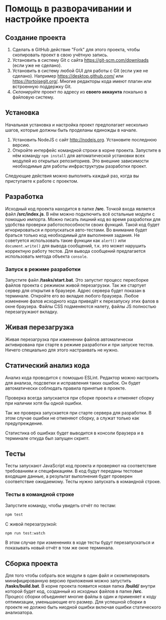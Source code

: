 
# Помощь в разворачивании и настройке проекта

## Создание проекта

1. Сделать в GitHub действие "Fork" для этого проекта, чтобы скопировать проект в свою учётную запись.
2. Установить в систему Git с сайта https://git-scm.com/downloads (если уже не сделано).
3. Установить в систему любой GUI для работы с Git (если уже не сделано). Например https://desktop.github.com/ или https://tortoisegit.org/. Многие редакторы кода имеют плагин или встроенную поддержку Git.
4. *Склонируйте* проект по адресу из **своего аккаунта** локально в файловую систему. 

## Установка

Начальная установка и настройка проект предполагает несколько шагов, которые должны быть проделаны единожды в начале.
1. Установить NodeJS с сайт http://nodejs.org. Установите последнюю версию.
2. Откройте интерфейс командной строки в корне проекта. Запустите в нём команду `npm install` для автоматической установки всех модулей из открытых репозиториев. Это внешние зависимости необходимые для работы инфраструктуры разработки проект.

Следующие действия можно выполнять каждый раз, когда вы приступаете к работе с проектом.

## Разработка

Исходный код проекта находится в папке **/src**. Точкой входа является файл **/src/index.js**. В нём можно подключить всё остальные модули с помощью импорта. 
Можно писать лишний код во время разработки для удобства проверки работоспособности своих функций. Такой код будет игнорироваться и пропускаться авто-тестами. Во внимание будет браться только код необходимый для выполнения задания. Не советуется использовать такие функции как `alert()` или `document.write()` для вывода сообщений, т.к. это может нарушить корректную работу тестов. Для вывода сообщений предлагается использовать метода объекта `console`.

### Запуск в режиме разработки

Запустите файл **/tasks/start.bat**. Это запустит процесс пересборке файлов проекта с режимом живой перезагрузки. Так же стартует сервер для открытия в браузере. Адрес сервера будет показан в терминале. Откройте его во вкладке любого браузера. Любое изменение фалов исходного кода приведёт к перезапуску этих фалов в окне браузера. Файлы CSS подменяются налету, файлы JS полностью перезагружают вкладку.

## Живая перезагрузка

Живая перезагрузка при изменении файлов автоматически активирована при старте в режиме разработки и при запуске тестов. Ничего специально для этого настраивать не нужно.

## Статический анализ кода

Анализ кода проводится с помощью ESLint. Редактор можно настроить для анализа, подсветки и исправления таких ошибок. Он будет автоматически соблюдать правила принятые в проекте. 

Проверка всегда запускается при сборке проекта и отменяет сборку при наличии хотя бы одной ошибки. 

Так же проверка запускается при старте сервера для разработки. В этом случае ошибки не отменяют сборку, а служат только как предупреждение. 

Статистика об ошибках будет выводится в консоли браузера и в терминале откуда был запущен скрипт.

## Тесты

Тесты запускают JavaScript код проекта и проверяют на соответствие требованиям и спецификациям. В код будут переданы тестовые входящие данные, а результат выполнения будет проверен соответствие ожидаемому. Тесты нужно запускать в командной строке.

### Тесты в командной строке

Запустите команду, чтобы увидеть отчёт по тестам:

```bash
npm test
```

С живой перезагрузкой:

```bash
npm run test:watch
```

В этом случае при изменениях в коде тесты будут перезапускаться и показывать новый отчёт в том же окне терминала.

## Сборка проекта

Для того чтобы собрать все модули в один файл и скомпилировать минифицированную версию приложения можно запустить **/tasks/build.bat**. В корне проекта появится новая папка **/build/** внутри которой будет код, созданный из исходных файлов в папке **/src**. Процесс сборки объединяет многие файлы в один и применяет к коду оптимизации, уменьшающие его размер. Для успешной сборки в проекте не должно быть ниодной ошибки включая ошибки статического анализатора.
